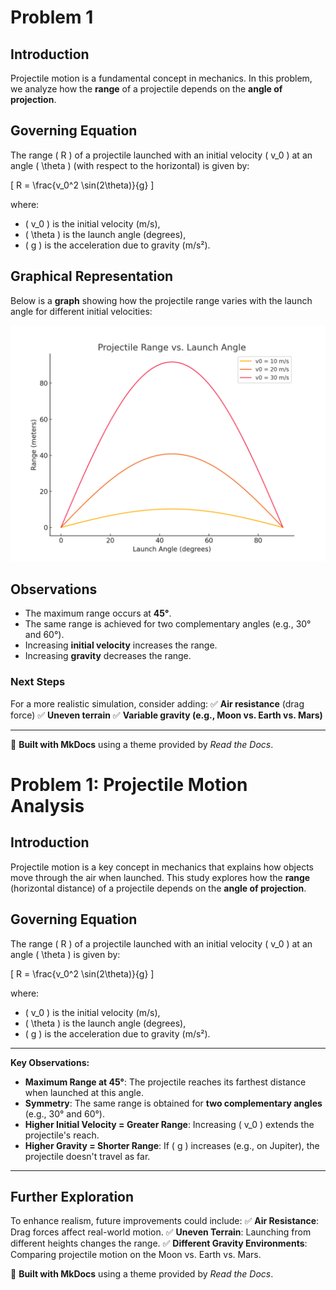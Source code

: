 # Problem 1

## Introduction
Projectile motion is a fundamental concept in mechanics. In this problem, we analyze how the **range** of a projectile depends on the **angle of projection**. 

## Governing Equation
The range \( R \) of a projectile launched with an initial velocity \( v_0 \) at an angle \( \theta \) (with respect to the horizontal) is given by:

\[
R = \frac{v_0^2 \sin(2\theta)}{g}
\]

where:
- \( v_0 \) is the initial velocity (m/s),
- \( \theta \) is the launch angle (degrees),
- \( g \) is the acceleration due to gravity (m/s²).

## **Graphical Representation**

Below is a **graph** showing how the projectile range varies with the launch angle for different initial velocities:

![Projectile Range Graph](/docs/_pics/projectile_range_graph.png)

## **Observations**
- The maximum range occurs at **45°**.
- The same range is achieved for two complementary angles (e.g., 30° and 60°).
- Increasing **initial velocity** increases the range.
- Increasing **gravity** decreases the range.

### **Next Steps**
For a more realistic simulation, consider adding:
✅ **Air resistance** (drag force)
✅ **Uneven terrain**
✅ **Variable gravity (e.g., Moon vs. Earth vs. Mars)**

---

📌 **Built with MkDocs** using a theme provided by *Read the Docs*.

# Problem 1: Projectile Motion Analysis

## Introduction
Projectile motion is a key concept in mechanics that explains how objects move through the air when launched. This study explores how the **range** (horizontal distance) of a projectile depends on the **angle of projection**.

## Governing Equation
The range \( R \) of a projectile launched with an initial velocity \( v_0 \) at an angle \( \theta \) is given by:

\[
R = \frac{v_0^2 \sin(2\theta)}{g}
\]

where:
- \( v_0 \) is the initial velocity (m/s),
- \( \theta \) is the launch angle (degrees),
- \( g \) is the acceleration due to gravity (m/s²).

---



**Key Observations:**
- **Maximum Range at 45°**: The projectile reaches its farthest distance when launched at this angle.
- **Symmetry**: The same range is obtained for **two complementary angles** (e.g., 30° and 60°).
- **Higher Initial Velocity = Greater Range**: Increasing \( v_0 \) extends the projectile's reach.
- **Higher Gravity = Shorter Range**: If \( g \) increases (e.g., on Jupiter), the projectile doesn't travel as far.

---

## **Further Exploration**
To enhance realism, future improvements could include:
✅ **Air Resistance**: Drag forces affect real-world motion.
✅ **Uneven Terrain**: Launching from different heights changes the range.
✅ **Different Gravity Environments**: Comparing projectile motion on the Moon vs. Earth vs. Mars.

📌 **Built with MkDocs** using a theme provided by *Read the Docs*.

